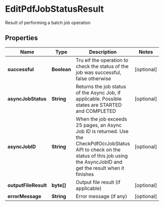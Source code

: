 

# EditPdfJobStatusResult

Result of performing a batch job operation

## Properties

| Name | Type | Description | Notes |
|------------ | ------------- | ------------- | -------------|
|**successful** | **Boolean** | Tru eif the operation to check the status of the job was successful, false otherwise |  [optional] |
|**asyncJobStatus** | **String** | Returns the job status of the Async Job, if applicable.  Possible states are STARTED and COMPLETED |  [optional] |
|**asyncJobID** | **String** | When the job exceeds 25 pages, an Async Job ID is returned.  Use the CheckPdfOcrJobStatus API to check on the status of this job using the AsyncJobID and get the result when it finishes |  [optional] |
|**outputFileResult** | **byte[]** | Output file result (if applicable) |  [optional] |
|**errorMessage** | **String** | Error message (if any) |  [optional] |




